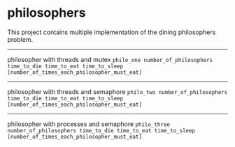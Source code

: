 # philosophers
This project contains multiple implementation of the dining philosophers problem.

---
philosopher with threads and mutex
``philo_one number_of_philosophers time_to_die time_to_eat time_to_sleep [number_of_times_each_philosopher_must_eat]``

---
philosopher with threads and semaphore
``philo_two number_of_philosophers time_to_die time_to_eat time_to_sleep [number_of_times_each_philosopher_must_eat]``

---
philosopher with processes and semaphore
``philo_three number_of_philosophers time_to_die time_to_eat time_to_sleep [number_of_times_each_philosopher_must_eat]``
